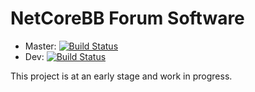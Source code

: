 # NetCoreBB Forum Software

- Master:
[![Build Status](https://dev.azure.com/NetCoreBB/NetCoreBB/_apis/build/status/NetCoreBB?branchName=master)](https://dev.azure.com/NetCoreBB/NetCoreBB/_build/latest?definitionId=2&branchName=master)
- Dev:
[![Build Status](https://dev.azure.com/NetCoreBB/NetCoreBB/_apis/build/status/NetCoreBB?branchName=dev)](https://dev.azure.com/NetCoreBB/NetCoreBB/_build/latest?definitionId=2&branchName=dev)

This project is at an early stage and work in progress.
